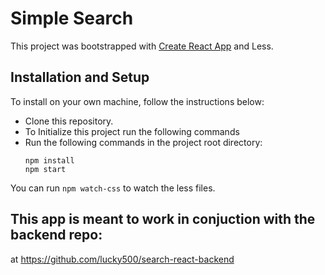 # Simple Search

This project was bootstrapped with [Create React App](https://github.com/facebookincubator/create-react-app) and Less.

## Installation and Setup

To install on your own machine, follow the instructions below:

* Clone this repository.
* To Initialize this project run the following commands
* Run the following commands in the project root directory:
  ```
  npm install
  npm start
  ```

You can run ```npm watch-css``` to watch the less files.

## This app is meant to work in conjuction with the backend repo:
at https://github.com/lucky500/search-react-backend